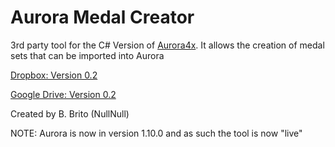 # Aurora Medal Creator

3rd party tool for the C# Version of [Aurora4x](http://aurora2.pentarch.org/).
It allows the creation of medal sets that can be imported into Aurora

[Dropbox: Version 0.2](https://www.dropbox.com/sh/m4lymelmy6ngl9g/AABKFduWA2YREzX1Sqew0kxJa?dl=0)

[Google Drive: Version 0.2](https://drive.google.com/drive/folders/1HMAwZbna41Ccj8DU2UK0gh90gWpAPCeB?usp=sharing)

Created by B. Brito (NullNull)


NOTE: Aurora is now in version 1.10.0 and as such the tool is now "live"
